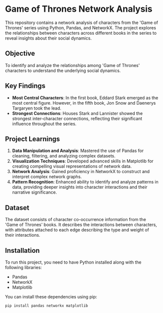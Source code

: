 # Game of Thrones Network Analysis

This repository contains a network analysis of characters from the 'Game of Thrones' series using Python, Pandas, and NetworkX. The project explores the relationships between characters across different books in the series to reveal insights about their social dynamics.

## Objective

To identify and analyze the relationships among 'Game of Thrones' characters to understand the underlying social dynamics.

## Key Findings

- **Most Central Characters**: In the first book, Eddard Stark emerged as the most central figure. However, in the fifth book, Jon Snow and Daenerys Targaryen took the lead.
- **Strongest Connections**: Houses Stark and Lannister showed the strongest inter-character connections, reflecting their significant influence throughout the series.

## Project Learnings

1. **Data Manipulation and Analysis**: Mastered the use of Pandas for cleaning, filtering, and analyzing complex datasets.
2. **Visualization Techniques**: Developed advanced skills in Matplotlib for creating compelling visual representations of network data.
3. **Network Analysis**: Gained proficiency in NetworkX to construct and interpret complex network graphs.
4. **Pattern Recognition**: Enhanced ability to identify and analyze patterns in data, providing deeper insights into character interactions and their narrative significance.

## Dataset

The dataset consists of character co-occurrence information from the 'Game of Thrones' books. It describes the interactions between characters, with attributes attached to each edge describing the type and weight of their interactions.

## Installation

To run this project, you need to have Python installed along with the following libraries:

- Pandas
- NetworkX
- Matplotlib

You can install these dependencies using pip:

```bash
pip install pandas networkx matplotlib
